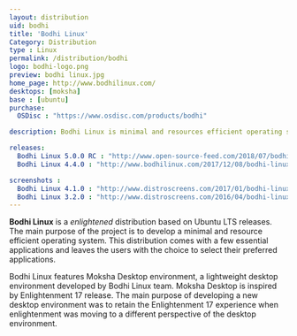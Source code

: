 ```yaml
---
layout: distribution
uid: bodhi
title: 'Bodhi Linux'
Category: Distribution
type : Linux
permalink: /distribution/bodhi
logo: bodhi-logo.png
preview: bodhi linux.jpg
home_page: http://www.bodhilinux.com/
desktops: [moksha]
base : [ubuntu]
purchase:
  OSDisc : "https://www.osdisc.com/products/bodhi"

description: Bodhi Linux is minimal and resources efficient operating system based on Ubuntu LTS releases. It features Moksha desktop inspired by enlightenment 17 release.

releases:
  Bodhi Linux 5.0.0 RC : "http://www.open-source-feed.com/2018/07/bodhi-linux-500-release-candidate.html"
  Bodhi Linux 4.4.0 : "http://www.bodhilinux.com/2017/12/08/bodhi-linux-4-4-0-released-november-donation-totals/"

screenshots :
  Bodhi Linux 4.1.0 : "http://www.distroscreens.com/2017/01/bodhi-linux-410-screenshots.html"
  Bodhi Linux 3.2.0 : "http://www.distroscreens.com/2016/04/bodhi-linux-32-screenshots.html"
---
```


**Bodhi Linux** is a *enlightened* distribution based on Ubuntu LTS releases. The main purpose of the project is to develop a minimal and resource efficient operating system. This distribution comes with a few essential applications and leaves the users with the choice to select their preferred applications.

Bodhi Linux features Moksha Desktop environment, a lightweight desktop environment developed by Bodhi Linux team. Moksha Desktop is inspired by Enlightenment 17 release. The main purpose of developing a new desktop environment was to retain the Enlightenment 17 experience when enlightenment was moving to a different perspective of the desktop environment.